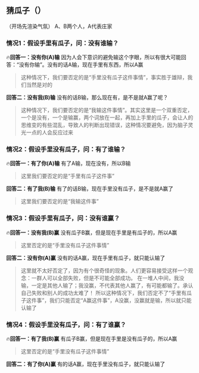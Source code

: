 ## 猜瓜子（）
（开场先渲染气氛）
A、B两个人，A代表庄家
### 情况1：假设手里有瓜子，问：没有谁输？
🔥**回答一：没有你(A)输**
因为人会下意识的避免输这个字眼，所以有很大可能回答：“没有你输”。没有的话A输，现在手里有东西，所以A赢
>这种情况下，我们要否定的是“手里没有瓜子这件事情”，事实胜于雄辩，我们当然是对的

**回答二：没有我(B)输**
没有的话B输，那么现在有，是不是就A赢了呢？
>这种情况下，我们要否定的是“我输这件事情”。其实这里是一个双重否定，一个是没有，一个是输赢，两个词放在一起，再加上手里的瓜子，会让人的思维变的有些混乱，导致人的判断出现错误，这种情况要避免，因为脑子灵光一点的人会反应过来

### 情况2：假设手里没有瓜子，问：有了谁输？
🔥**回答一：有了你(A)输**
有了A输，现在没有，所以B输
>这里我们要否定的是“手里有瓜子这件事”

**回答二：有了我(B)输**
有了的话B输，现在手里没有瓜子，是不是就A赢了
>这里我们要否定的是“我输这件事”

### 情况3：假设手里有瓜子，问：没有谁赢？
🔥**回答一：没有我(B)赢**
没有瓜子B赢，但是现在手里是有瓜子的，所以A赢
>这里否定的是“手里没有瓜子这件事情”

**回答二：没有你(A)赢**
没有的话A赢，现在手里有瓜子，就只能认输了
>这里就不太好否定了，因为有个很奇怪的现象。人们更容易接受这样一个观念：一群人可以全部失败，但是不可能全部成功。
>在一堆人中间，我没输，一定是其他人输了；我没赢，不代表其他人赢了，有可能都输了。承认自己失败和别人的成功太难了！
>所以这种情况下，我们否定不了“手里有瓜子这件事”，我们只能否定“A赢这件事”，A没赢，没赢就是输，所以就只能认输了

### 情况4：假设手里没有瓜子，问：有了谁赢？
🔥**回答一：有了我(B)赢**
有瓜子B赢，但是现在手里是没有瓜子的，所以A赢
>这里否定的是“手里没有瓜子这件事情”

**回答二：有了你(A)赢**
有的话A赢，现在手里没有瓜子，就只能认输了
